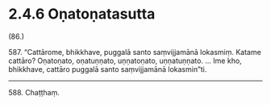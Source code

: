 # 2.4.6 Oṇatoṇatasutta

(86.)

587\. “Cattārome, bhikkhave, puggalā santo saṃvijjamānā lokasmiṃ. Katame cattāro? Oṇatoṇato, oṇatuṇṇato, uṇṇatoṇato, uṇṇatuṇṇato. … Ime kho, bhikkhave, cattāro puggalā santo saṃvijjamānā lokasmin”ti.

---

588\. Chaṭṭhaṃ.
